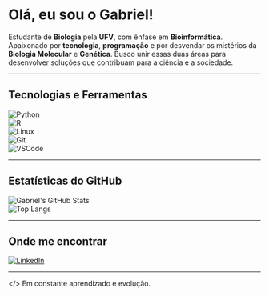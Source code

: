 # Olá, eu sou o Gabriel!  

Estudante de **Biologia** pela **UFV**, com ênfase em **Bioinformática**.  
Apaixonado por **tecnologia**, **programação** e por desvendar os mistérios da **Biologia Molecular** e **Genética**. Busco unir essas duas áreas para desenvolver soluções que contribuam para a ciência e a sociedade.  

---

## Tecnologias e Ferramentas  

![Python](https://img.shields.io/badge/Python-3776AB?style=for-the-badge&logo=python&logoColor=white)  
![R](https://img.shields.io/badge/R-276DC3?style=for-the-badge&logo=r&logoColor=white)  
![Linux](https://img.shields.io/badge/Linux-FCC624?style=for-the-badge&logo=linux&logoColor=black)  
![Git](https://img.shields.io/badge/Git-F05032?style=for-the-badge&logo=git&logoColor=white)  
![VSCode](https://img.shields.io/badge/VSCode-007ACC?style=for-the-badge&logo=visual-studio-code&logoColor=white)  

---

## Estatísticas do GitHub  

![Gabriel's GitHub Stats](https://github-readme-stats.vercel.app/api?username=GabrielPassosBio&show_icons=true&theme=default&hide_title=true)  
![Top Langs](https://github-readme-stats.vercel.app/api/top-langs/?username=GabrielPassosBio&layout=compact&theme=default)  

---

## Onde me encontrar  

[![LinkedIn](https://img.shields.io/badge/LinkedIn-0077B5?style=for-the-badge&logo=linkedin&logoColor=white)](https://www.linkedin.com/in/gabriel-passos-bbb8b41aa)  

---

</> Em constante aprendizado e evolução.  

